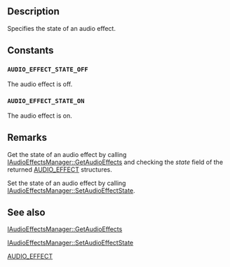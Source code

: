 ## Description

Specifies the state of an audio effect.

## Constants

### `AUDIO_EFFECT_STATE_OFF`

The audio effect is off.

### `AUDIO_EFFECT_STATE_ON`

The audio effect is on.

## Remarks

Get the state of an audio effect by calling [IAudioEffectsManager::GetAudioEffects](https://learn.microsoft.com/windows/win32/api/audioclient/nf-audioclient-iaudioeffectsmanager-getaudioeffects) and checking the *state* field of the returned [AUDIO_EFFECT](https://learn.microsoft.com/windows/win32/api/audioclient/ns-audioclient-audio_effect) structures.

Set the state of an audio effect by calling [IAudioEffectsManager::SetAudioEffectState](https://learn.microsoft.com/windows/win32/api/audioclient/nf-audioclient-iaudioeffectsmanager-setaudioeffectstate).

## See also

[IAudioEffectsManager::GetAudioEffects](https://learn.microsoft.com/windows/win32/api/audioclient/nf-audioclient-iaudioeffectsmanager-getaudioeffects)

[IAudioEffectsManager::SetAudioEffectState](https://learn.microsoft.com/windows/win32/api/audioclient/nf-audioclient-iaudioeffectsmanager-setaudioeffectstate)

[AUDIO_EFFECT](https://learn.microsoft.com/windows/win32/api/audioclient/ns-audioclient-audio_effect)